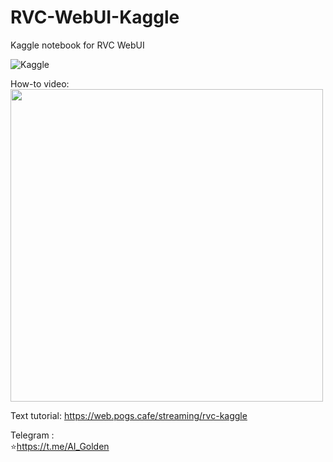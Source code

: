 # RVC-WebUI-Kaggle
Kaggle notebook for RVC WebUI

<a href="https://www.kaggle.com/code/aigolden/aigolden-train-inference" target="_blank"><img align="left" alt="Kaggle" title="Open in Kaggle" src="https://kaggle.com/static/images/open-in-kaggle.svg" /></a>  

<br/>

How-to video:  
<a href="https://youtube.com/@aigolden"><img src="https://s31.picofile.com/file/8474633876/1.png" width=500) /></a>

Text tutorial: https://web.pogs.cafe/streaming/rvc-kaggle



Telegram :  
⭐https://t.me/AI_Golden
